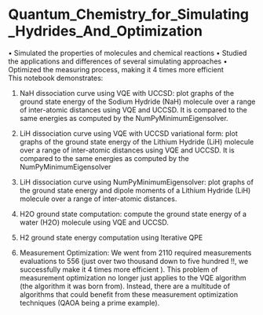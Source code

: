 # Quantum_Chemistry_for_Simulating_Hydrides_And_Optimization
• Simulated the properties of molecules and chemical reactions • Studied the applications and differences of several simulating approaches • Optimized the measuring process, making it 4 times more efficient  
This notebook demonstrates:
1. NaH dissociation curve using VQE with UCCSD: plot graphs of the ground state energy of the Sodium Hydride (NaH) molecule over a range of inter-atomic distances using VQE and UCCSD. It is compared to the same energies as computed by the NumPyMinimumEigensolver.

2. LiH dissociation curve using VQE with UCCSD variational form: plot graphs of the ground state energy of the Lithium Hydride (LiH) molecule over a range of inter-atomic distances using VQE and UCCSD. It is compared to the same energies as computed by the NumPyMinimumEigensolver 

3. LiH dissociation curve using NumPyMinimumEigensolver: plot graphs of the ground state energy and dipole moments of a Lithium Hydride (LiH) molecule over a range of inter-atomic distances.

4. H2O ground state computation: compute the ground state energy of a water (H2O) molecule using VQE and UCCSD.

5. H2 ground state energy computation using Iterative QPE 

6. Measurement Optimization: We went from 2110 required measurements evaluations to 556 (just over two thousand down to five hundred !!, we successfully make it 4 times more efficient ).
This problem of measurement optimization no longer just applies to the VQE algorithm (the algorithm it was born from). Instead, there are a multitude of algorithms that could benefit from these measurement optimization techniques (QAOA being a prime example).
